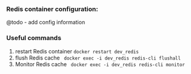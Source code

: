 ### Redis container configuration:
  @todo - add config information

### Useful commands
  1. restart Redis container
 ``` docker restart dev_redis ```
  2. flush Redis cache
 ``` docker exec -i dev_redis redis-cli flushall```
  3. Monitor Redis cache
 ``` docker exec -i dev_redis redis-cli monitor```
